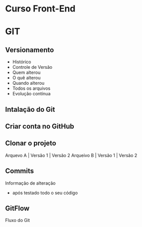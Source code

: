 # Curso Front-End

# GIT
## Versionamento
 - Histórico
 - Controle de Versão
 - Quem alterou
 - O quê alterou
 - Quando alterou
 - Todos os arquivos
 - Evolução contínua


## Intalação do Git

## Criar conta no GitHub

## Clonar o projeto

 Arquevo A  | Versão 1 | Versão 2
 Arqueivo B | Versão 1 | Versão 2

 ## Commits
 Informação de alteração
 - após testado todo o seu código

## GitFlow
Fluxo do Git
